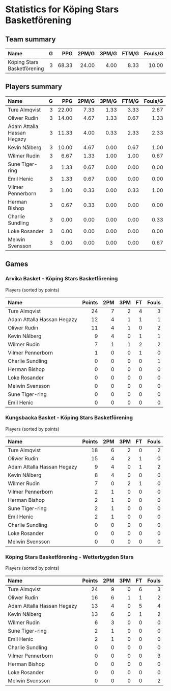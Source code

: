 # Statistics for Köping Stars Basketförening

## Team summary

| Name | G | PPG | 2PM/G | 3PM/G | FTM/G | Fouls/G |
|:-----|--:|----:|------:|------:|------:|--------:|
| Köping Stars Basketförening | 3 | 68.33 | 24.00 | 4.00 | 8.33 | 10.00 |

## Players summary

| Name | G | PPG | 2PM/G | 3PM/G | FTM/G | Fouls/G |
|:-----|--:|----:|------:|------:|------:|--------:|
| Ture Almqvist | 3 | 22.00 | 7.33 | 1.33 | 3.33 | 2.67 |
| Oliwer Rudin | 3 | 14.00 | 4.67 | 1.33 | 0.67 | 1.33 |
| Adam Attalla Hassan Hegazy | 3 | 11.33 | 4.00 | 0.33 | 2.33 | 2.33 |
| Kevin Nålberg | 3 | 10.00 | 4.67 | 0.00 | 0.67 | 1.00 |
| Wilmer Rudin | 3 | 6.67 | 1.33 | 1.00 | 1.00 | 0.67 |
| Sune Tiger-ring | 3 | 1.33 | 0.67 | 0.00 | 0.00 | 0.00 |
| Emil Henic | 3 | 1.33 | 0.67 | 0.00 | 0.00 | 0.00 |
| Vilmer Pennerborn | 3 | 1.00 | 0.33 | 0.00 | 0.33 | 1.00 |
| Herman Bishop | 3 | 0.67 | 0.33 | 0.00 | 0.00 | 0.00 |
| Charlie Sundling | 3 | 0.00 | 0.00 | 0.00 | 0.00 | 0.33 |
| Loke Rosander | 3 | 0.00 | 0.00 | 0.00 | 0.00 | 0.00 |
| Melwin Svensson | 3 | 0.00 | 0.00 | 0.00 | 0.00 | 0.67 |

## Games

### Arvika Basket - Köping Stars Basketförening

Players (sorted by points)

| Name | Points | 2PM | 3PM | FT | Fouls |
|:-----|-------:|----:|----:|---:|------:|
| Ture Almqvist | 24 |  7 |  2 |  4 |  3 |
| Adam Attalla Hassan Hegazy | 12 |  4 |  1 |  1 |  1 |
| Oliwer Rudin | 11 |  4 |  1 |  0 |  2 |
| Kevin Nålberg |  9 |  4 |  0 |  1 |  1 |
| Wilmer Rudin |  7 |  1 |  1 |  2 |  2 |
| Vilmer Pennerborn |  1 |  0 |  0 |  1 |  0 |
| Charlie Sundling |  0 |  0 |  0 |  0 |  1 |
| Herman Bishop |  0 |  0 |  0 |  0 |  0 |
| Loke Rosander |  0 |  0 |  0 |  0 |  0 |
| Melwin Svensson |  0 |  0 |  0 |  0 |  0 |
| Sune Tiger-ring |  0 |  0 |  0 |  0 |  0 |
| Emil Henic |  0 |  0 |  0 |  0 |  0 |

### Kungsbacka Basket - Köping Stars Basketförening

Players (sorted by points)

| Name | Points | 2PM | 3PM | FT | Fouls |
|:-----|-------:|----:|----:|---:|------:|
| Ture Almqvist | 18 |  6 |  2 |  0 |  2 |
| Oliwer Rudin | 15 |  4 |  2 |  1 |  0 |
| Adam Attalla Hassan Hegazy |  9 |  4 |  0 |  1 |  2 |
| Kevin Nålberg |  8 |  4 |  0 |  0 |  0 |
| Wilmer Rudin |  7 |  0 |  2 |  1 |  0 |
| Vilmer Pennerborn |  2 |  1 |  0 |  0 |  0 |
| Herman Bishop |  2 |  1 |  0 |  0 |  0 |
| Sune Tiger-ring |  2 |  1 |  0 |  0 |  0 |
| Emil Henic |  2 |  1 |  0 |  0 |  0 |
| Charlie Sundling |  0 |  0 |  0 |  0 |  0 |
| Loke Rosander |  0 |  0 |  0 |  0 |  0 |
| Melwin Svensson |  0 |  0 |  0 |  0 |  0 |

### Köping Stars Basketförening - Wetterbygden Stars

Players (sorted by points)

| Name | Points | 2PM | 3PM | FT | Fouls |
|:-----|-------:|----:|----:|---:|------:|
| Ture Almqvist | 24 |  9 |  0 |  6 |  3 |
| Oliwer Rudin | 16 |  6 |  1 |  1 |  2 |
| Adam Attalla Hassan Hegazy | 13 |  4 |  0 |  5 |  4 |
| Kevin Nålberg | 13 |  6 |  0 |  1 |  2 |
| Wilmer Rudin |  6 |  3 |  0 |  0 |  0 |
| Sune Tiger-ring |  2 |  1 |  0 |  0 |  0 |
| Emil Henic |  2 |  1 |  0 |  0 |  0 |
| Charlie Sundling |  0 |  0 |  0 |  0 |  0 |
| Vilmer Pennerborn |  0 |  0 |  0 |  0 |  3 |
| Herman Bishop |  0 |  0 |  0 |  0 |  0 |
| Loke Rosander |  0 |  0 |  0 |  0 |  0 |
| Melwin Svensson |  0 |  0 |  0 |  0 |  2 |

